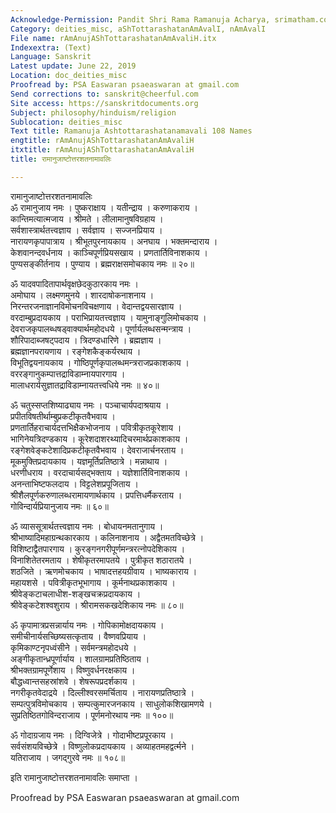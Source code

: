 ```yaml
---
Acknowledge-Permission: Pandit Shri Rama Ramanuja Acharya, srimatham.com
Category: deities_misc, aShTottarashatanAmAvalI, nAmAvalI
File name: rAmAnujAShTottarashatanAmAvaliH.itx
Indexextra: (Text)
Language: Sanskrit
Latest update: June 22, 2019
Location: doc_deities_misc
Proofread by: PSA Easwaran psaeaswaran at gmail.com
Send corrections to: sanskrit@cheerful.com
Site access: https://sanskritdocuments.org
Subject: philosophy/hinduism/religion
Sublocation: deities_misc
Text title: Ramanuja Ashtottarashatanamavali 108 Names
engtitle: rAmAnujAShTottarashatanAmAvaliH
itxtitle: rAmAnujAShTottarashatanAmAvaliH
title: रामानुजाष्टोत्तरशतनामावलिः

---
```

  
 रामानुजाष्टोत्तरशतनामावलिः   
ॐ रामानुजाय नमः । पुष्कराक्षाय । यतीन्द्राय । करुणाकराय ।  
कान्तिमत्यात्मजाय । श्रीमते । लीलामानुषविग्रहाय ।  
सर्वशास्त्रार्थतत्त्वज्ञाय । सर्वज्ञाय । सज्जनप्रियाय ।  
नारायणकृपापात्राय । श्रीभूतपुरनायकाय । अनघाय । भक्तमन्दाराय ।  
केशवानन्दवर्धनाय । काञ्चिपूर्णप्रियसखाय । प्रणतार्तिविनाशकाय ।  
पुण्यसङ्कीर्तनाय । पुण्याय । ब्रह्मराक्षसमोचकाय नमः ॥ २०॥  
  
ॐ यादवपादितापार्थवृक्षछेदकुठारकाय नमः ।  
अमोघाय । लक्ष्मणमुनये । शारदाषोकनाशनाय ।  
निरन्तरजनाज्ञानविमोचनविचक्षणाय । वेदान्तद्वयसारज्ञाय ।  
वरदाम्बुप्रदायकाय । पराभिप्रायतत्त्वज्ञाय । यामुनाङ्गुलिमोचकाय ।  
देवराजकृपालब्धषड्वाक्यार्थमहोदधये । पूर्णार्यलब्धसन्मन्त्राय ।  
शौरिपादाब्जषट्पदाय । त्रिदण्डधारिणे । ब्रह्मज्ञाय ।  
ब्रह्मज्ञानपरायणाय । रङ्गेशकैङ्कर्यरथाय ।  
विभूतिद्वयनायकाय । गोष्ठिपूर्णकृपालब्धमन्त्रराजप्रकाशकाय ।  
वररङ्गानुकम्पात्तद्राविडाम्नायपारगाय ।  
मालाधरार्यसुज्ञातद्राविडाम्नायतत्त्वधिये नमः ॥ ४०॥  
  
ॐ चतुस्सप्तशिष्याढ्याय नमः । पञ्चाचार्यपदाश्रयाय ।  
प्रपीतविषतीर्थाम्बुप्रकटीकृतवैभवाय ।  
प्रणतार्तिहराचार्यदत्तभिक्षैकभोजनाय । पवित्रीकृतकूरेशाय ।  
भागिनेयत्रिदण्डकाय । कूरेशदाशरथ्यादिचरमार्थप्रकाशकाय ।  
रङ्गेशवेङ्कटेशादिप्रकटीकृतवैभवाय । देवराजार्चनरताय ।  
मूकमुक्तिप्रदायकाय । यज्ञमूर्तिप्रतिष्ठात्रे । मन्नाथाय ।  
धरणीधराय । वरदाचार्यसद्भक्ताय । यज्ञेशार्तिविनाशकाय ।  
अनन्ताभिष्टफलदाय । विट्टलेशप्रपूजिताय ।  
श्रीशैलपूर्णकरुणालब्धरामायणार्थकाय । प्रपत्तिधर्मैकरताय ।  
गोविन्दार्यप्रियानुजाय नमः ॥ ६०॥  
  
ॐ व्याससूत्रार्थतत्त्वज्ञाय नमः । बोधायनमतानुगाय ।  
श्रीभाष्यादिमहाग्रन्थकारकाय । कलिनाशनाय । अद्वैतमतविच्छेत्रे ।  
विशिष्टाद्वैतपारगाय । कुरङ्गनगरीपूर्णमन्त्ररत्नोपदेशिकाय ।  
विनाशितेतरमताय । शेषीकृतरमापतये । पुत्रीकृत शठारातये ।  
शठजिते । ऋणमोचकाय । भाषादत्तहयग्रीवाय । भाष्यकाराय ।  
महायशसे । पवित्रीकृतभूभागाय । कूर्मनाथप्रकाशकाय ।  
श्रीवेङ्कटाचलाधीश-शङ्खचक्रप्रदायकाय ।  
श्रीवेङ्कटेशश्वशुराय । श्रीरामसकखदेशिकाय नमः ॥ ८०॥  
  
ॐ कृपामात्रप्रसन्नार्याय नमः । गोपिकामोक्षदायकाय ।  
समीचीनार्यसच्छिष्यसत्कृताय । वैष्णवप्रियाय ।  
कृमिकाण्टनृपध्वंसीने । सर्वमन्त्रमहोदधये ।  
अङ्गीकृतान्ध्रपूर्णार्याय । शालग्रामप्रतिष्ठिताय ।  
श्रीभक्तग्रामपूर्णेशाय । विष्णुवर्धनरक्षकाय ।  
बौद्धध्वान्तसहस्रांशवे । शेषरूपप्रदर्शकाय ।  
नगरीकृतवेदाद्रये । दिल्लीश्वरसमर्चिताय । नारायणप्रतिष्ठात्रे ।  
सम्पत्पुत्रविमोचकाय । सम्पत्कुमारजनकाय । साधुलोकशिखामणये ।  
सुप्रतिष्ठितगोविन्दराजाय । पूर्णमनोरथाय नमः ॥ १००॥  
  
ॐ गोदाग्रजाय नमः । दिग्विजेत्रे । गोदाभीष्टप्रपूरकाय ।  
सर्वसंशयविच्छेत्रे । विष्णुलोकप्रदायकाय । अव्याहतमहद्वर्त्मने ।  
यतिराजाय । जगद्गुरवे नमः ॥ १०८॥  
  
इति रामानुजाष्टोत्तरशतनामावलिः समाप्ता ।  
  
Proofread by PSA Easwaran psaeaswaran at gmail.com  
  
